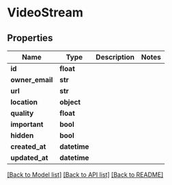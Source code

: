 # VideoStream

## Properties
Name | Type | Description | Notes
------------ | ------------- | ------------- | -------------
**id** | **float** |  | 
**owner_email** | **str** |  | 
**url** | **str** |  | 
**location** | **object** |  | 
**quality** | **float** |  | 
**important** | **bool** |  | 
**hidden** | **bool** |  | 
**created_at** | **datetime** |  | 
**updated_at** | **datetime** |  | 

[[Back to Model list]](../README.md#documentation-for-models) [[Back to API list]](../README.md#documentation-for-api-endpoints) [[Back to README]](../README.md)

